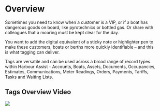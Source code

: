 # Overview

Sometimes you need to know when a customer is a VIP, or if a boat has dangerous goods on board, like pyrotechnics or bottled gas. Or share with colleagues that a mooring must be kept clear for the day.

You want to add the digital equivalent of a sticky note or highlighter pen to make these customers, boats or berths more quickly identifiable – and this is what tagging can deliver. 

Tags are versatile and can be used across a broad range of record types within Harbour Assist - Accounts, Boats, Assets, Documents, Occupancies, Estimates, Communications, Meter Readings, Orders, Payments, Tariffs, Tasks and Waiting Lists. 

## Tags Overview Video

<a href="https://vimeo.com/702923665" target="_blank"> <img src="https://i.vimeocdn.com/filter/overlay?src0=https%3A%2F%2Fi.vimeocdn.com%2Fvideo%2F1420109408-5d806aa4df73dd6df5bcf29583b055c64b8c7a0c002c1efe0a11494346c4e028-d_295x166&src1=http%3A%2F%2Ff.vimeocdn.com%2Fp%2Fimages%2Fcrawler_play.png" /> </a>